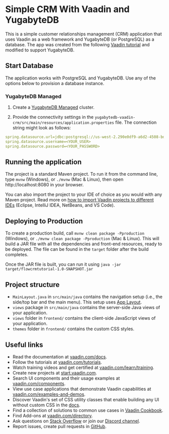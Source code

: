 # Simple CRM With Vaadin and YugabyteDB

This is a simple customer relationships management (CRM) application that uses Vaadin as a web framework and YugabyteDB (or PostgreSQL) as a database. The app was created from the following [Vaadin tutorial](https://vaadin.com/docs/latest/tutorial) and modified to support YugabyteDB.

## Start Database

The application works with PostgreSQL and YugabyteDB. Use any of the options below to provision a database instance.

### YugabyteDB Managed

1. Create a [YugabyteDB Managed](https://docs.yugabyte.com/preview/quick-start-yugabytedb-managed/) cluster.

2. Provide the connectivity settings in the `yugabytedb-vaadin-crm/src/main/resources/application.properties` file. The connection string might look as follows:
  ```yaml
  spring.datasource.url=jdbc:postgresql://us-west-2.290e0df9-a6d2-4508-bde9-3370d1669d72.aws.ybdb.io:5433/yugabyte?ssl=true&sslmode=verify-full&sslrootcert=<YOUR_ROOT_CERT_PATH>
spring.datasource.username=<YOUR_USER>
spring.datasource.password=<YOUR_PASSWORD>
  ```

## Running the application

The project is a standard Maven project. To run it from the command line,
type `mvnw` (Windows), or `./mvnw` (Mac & Linux), then open
http://localhost:8080 in your browser.

You can also import the project to your IDE of choice as you would with any
Maven project. Read more on [how to import Vaadin projects to different 
IDEs](https://vaadin.com/docs/latest/flow/guide/step-by-step/importing) (Eclipse, IntelliJ IDEA, NetBeans, and VS Code).

## Deploying to Production

To create a production build, call `mvnw clean package -Pproduction` (Windows),
or `./mvnw clean package -Pproduction` (Mac & Linux).
This will build a JAR file with all the dependencies and front-end resources,
ready to be deployed. The file can be found in the `target` folder after the build completes.

Once the JAR file is built, you can run it using
`java -jar target/flowcrmtutorial-1.0-SNAPSHOT.jar`

## Project structure

- `MainLayout.java` in `src/main/java` contains the navigation setup (i.e., the
  side/top bar and the main menu). This setup uses
  [App Layout](https://vaadin.com/components/vaadin-app-layout).
- `views` package in `src/main/java` contains the server-side Java views of your application.
- `views` folder in `frontend/` contains the client-side JavaScript views of your application.
- `themes` folder in `frontend/` contains the custom CSS styles.

## Useful links

- Read the documentation at [vaadin.com/docs](https://vaadin.com/docs).
- Follow the tutorials at [vaadin.com/tutorials](https://vaadin.com/tutorials).
- Watch training videos and get certified at [vaadin.com/learn/training](https://vaadin.com/learn/training).
- Create new projects at [start.vaadin.com](https://start.vaadin.com/).
- Search UI components and their usage examples at [vaadin.com/components](https://vaadin.com/components).
- View use case applications that demonstrate Vaadin capabilities at [vaadin.com/examples-and-demos](https://vaadin.com/examples-and-demos).
- Discover Vaadin's set of CSS utility classes that enable building any UI without custom CSS in the [docs](https://vaadin.com/docs/latest/ds/foundation/utility-classes). 
- Find a collection of solutions to common use cases in [Vaadin Cookbook](https://cookbook.vaadin.com/).
- Find Add-ons at [vaadin.com/directory](https://vaadin.com/directory).
- Ask questions on [Stack Overflow](https://stackoverflow.com/questions/tagged/vaadin) or join our [Discord channel](https://discord.gg/MYFq5RTbBn).
- Report issues, create pull requests in [GitHub](https://github.com/vaadin/platform).

